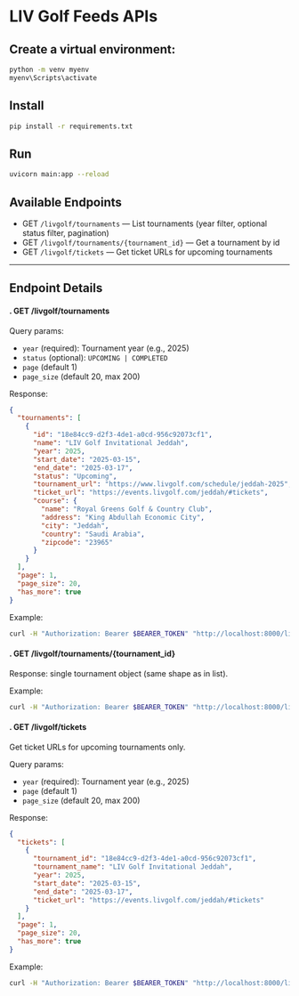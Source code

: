 # LIV Golf Feeds APIs

## Create a virtual environment:
```bash
python -m venv myenv
myenv\Scripts\activate
```

## Install
```bash
pip install -r requirements.txt
```

## Run
```bash
uvicorn main:app --reload
```

## Available Endpoints

- GET `/livgolf/tournaments` — List tournaments (year filter, optional status filter, pagination)
- GET `/livgolf/tournaments/{tournament_id}` — Get a tournament by id
- GET `/livgolf/tickets` — Get ticket URLs for upcoming tournaments

---

## Endpoint Details

#### . GET /livgolf/tournaments
Query params:
- `year` (required): Tournament year (e.g., 2025)
- `status` (optional): `UPCOMING | COMPLETED`
- `page` (default 1)
- `page_size` (default 20, max 200)

Response:
```json
{
  "tournaments": [
    {
      "id": "18e84cc9-d2f3-4de1-a0cd-956c92073cf1",
      "name": "LIV Golf Invitational Jeddah",
      "year": 2025,
      "start_date": "2025-03-15",
      "end_date": "2025-03-17",
      "status": "Upcoming",
      "tournament_url": "https://www.livgolf.com/schedule/jeddah-2025",
      "ticket_url": "https://events.livgolf.com/jeddah/#tickets",
      "course": {
        "name": "Royal Greens Golf & Country Club",
        "address": "King Abdullah Economic City",
        "city": "Jeddah",
        "country": "Saudi Arabia",
        "zipcode": "23965"
      }
    }
  ],
  "page": 1,
  "page_size": 20,
  "has_more": true
}
```

Example:
```bash
curl -H "Authorization: Bearer $BEARER_TOKEN" "http://localhost:8000/livgolf/tournaments?year=2025&status=UPCOMING&page=1&page_size=20"
```

#### . GET /livgolf/tournaments/{tournament_id}
Response: single tournament object (same shape as in list).

Example:
```bash
curl -H "Authorization: Bearer $BEARER_TOKEN" "http://localhost:8000/livgolf/tournaments/18e84cc9-d2f3-4de1-a0cd-956c92073cf1"
```

#### . GET /livgolf/tickets
Get ticket URLs for upcoming tournaments only.

Query params:
- `year` (required): Tournament year (e.g., 2025)
- `page` (default 1)
- `page_size` (default 20, max 200)

Response:
```json
{
  "tickets": [
    {
      "tournament_id": "18e84cc9-d2f3-4de1-a0cd-956c92073cf1",
      "tournament_name": "LIV Golf Invitational Jeddah",
      "year": 2025,
      "start_date": "2025-03-15",
      "end_date": "2025-03-17",
      "ticket_url": "https://events.livgolf.com/jeddah/#tickets"
    }
  ],
  "page": 1,
  "page_size": 20,
  "has_more": true
}
```

Example:
```bash
curl -H "Authorization: Bearer $BEARER_TOKEN" "http://localhost:8000/livgolf/tickets?year=2025&page=1&page_size=20"
```
